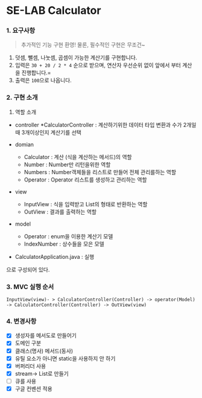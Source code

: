 # SE-LAB Calculator

### 1. 요구사항
> 추가적인 기능 구현 환영! 물론, 필수적인 구현은 무조건~
1. 덧셈, 뺄셈, 나눗셈, 곱셈이 가능한 계산기를 구현합니다.
2. 입력은 `30 + 20 / 2 * 4` 순으로 받으며, 연산자 우선순위 없이 앞에서 부터 계산을 진행합니다.=
3. 출력은 `100`으로 나옵니다.

### 2. 구현 소개
1. 역할 소개
  * controller
    *CalculatorController : 계산하기위한 데이터 타입 변환과 수가 2개일 때 3개이상인지 계산기를 선택
    
  * domian
    - Calculator : 계산 (식을 계산하는 메서드)의 역할
    - Number : Number만 리턴을위한 역할
    - Numbers : Number객체들을 리스트로 만들어 전체 관리를하는 역할
    - Operator : Operator 리스트를 생성하고 관리하는 역할
  
  * view
    - InputView : 식을 입력받고 List<String>의 형태로 반환하는 역할
    - OutView : 결과를 출력하는 역할
 
  * model
    - Operator : enum을 이용한 계산기 모델
    - IndexNumber : 상수들을 모은 모델
    
  * CalculatorApplication.java : 실행

으로 구성되어 있다.

### 3. MVC 실행 순서
```
InputView(view)- > CalculatorController(Controller) -> operator(Model) -> CalculatorController(Controller) -> OutView(view)
```
 
 ### 4. 변경사항 
- [x] 생성자를 메서도로 만들어기
- [x] 도메인 구분
- [x] 클래스(명사) 메서드(동사)
- [x] 유틸 요소가 아니면  static을 사용하지 안 하기
- [x] 버퍼리더 사용
- [x] stream-> List로 만들기
- [ ] 큐를 사용
- [x] 구글 컨벤션 적용
